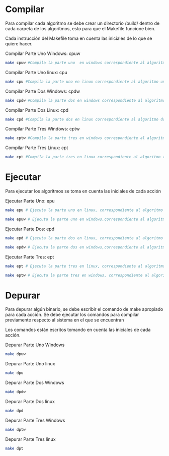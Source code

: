 # Compilar

Para compilar cada algoritmo se debe crear un directorio /build/ dentro de cada carpeta de los algoritmos, esto para que el Makefile funcione bien. 

Cada instrucción del Makefile toma en cuenta las iniciales de lo que se quiere hacer.

Compilar Parte Uno Windows: cpuw
```sh
make cpuw #Compila la parte uno  en windows correspondiente al algoritmo uno
```

Compilar Parte Uno linux: cpu
```sh
make cpu #Compila la parte uno en linux correspondiente al algoritmo uno
```

Compilar Parte Dos Windows: cpdw
```sh
make cpdw #Compila la parte dos en windows correspondiente al algoritmo dos
```

Compilar Parte Dos Linux: cpd
```sh
make cpd #Compila la parte dos en linux correspondiente al algoritmo dos
```

Compilar Parte Tres Windows: cptw
```sh
make cptw #Compila la parte tres en windows correspondiente al algoritmo tres
```

Compilar Parte Tres Linux: cpt
```sh
make cpt #Compila la parte tres en linux correspondiente al algoritmo tres
```

# Ejecutar

Para ejecutar los algoritmos se toma en cuenta las iniciales de cada acción

Ejecutar Parte Uno: epu
```sh
make epu # Ejecuta la parte uno en linux, correspondiente al algoritmo uno

make epuw # Ejecuta la parte uno en windows,correspondiente al algoritmo uno
```

Ejecutar Parte Dos: epd
```sh
make epd # Ejecuta la parte dos en linux, correspondiente al algoritmo dos

make epdw # Ejecuta la parte dos en windows,correspondiente al algoritmo dos
```

Ejecutar Parte Tres: ept
```sh
make ept # Ejecuta la parte tres en linux, correspondiente al algoritmo tres

make eptw # Ejecuta la parte tres en windows, correspondiente al algoritmo tres
```

# Depurar

Para depurar algún binario, se debe escribir el comando de make apropiado para cada acción. Se debe ejecutar los comandos para compilar previamente respecto al sistema en el que se encuentran

Los comandos están escritos tomando en cuenta las iniciales de cada acción.

Depurar Parte Uno Windows
```sh
make dpuw
```

Depurar Parte Uno linux
```sh
make dpu
```

Depurar Parte Dos Windows
```sh
make dpdw
```

Depurar Parte Dos linux
```sh
make dpd
```

Depurar Parte Tres Windows
```sh
make dptw
```

Depurar Parte Tres linux
```sh
make dpt
```
